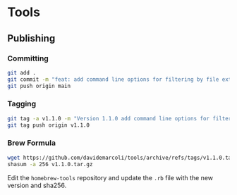# Tools

## Publishing

### Committing

```bash
git add .
git commit -m "feat: add command line options for filtering by file extension and path"
git push origin main
```

### Tagging

```bash
git tag -a v1.1.0 -m "Version 1.1.0 add command line options for filtering by file extension and path"
git tag push origin v1.1.0
```

### Brew Formula

```bash
wget https://github.com/davidemarcoli/tools/archive/refs/tags/v1.1.0.tar.gz
shasum -a 256 v1.1.0.tar.gz
```

Edit the `homebrew-tools` repository and update the `.rb` file with the new version and sha256.